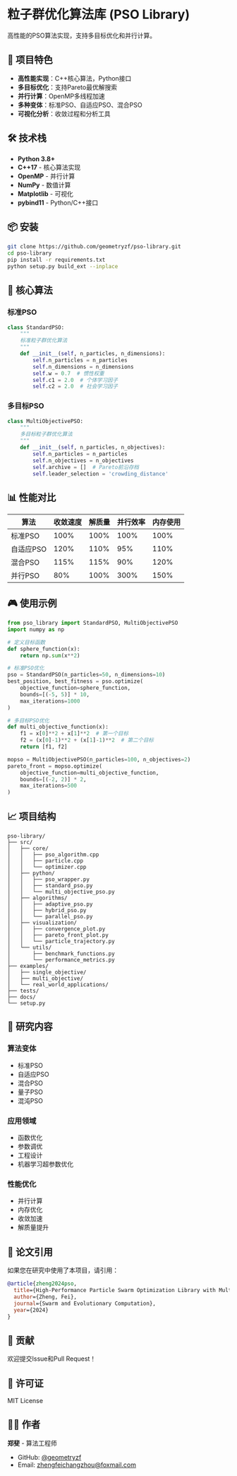 # 粒子群优化算法库 (PSO Library)

高性能的PSO算法实现，支持多目标优化和并行计算。

## 🚀 项目特色

- **高性能实现**：C++核心算法，Python接口
- **多目标优化**：支持Pareto最优解搜索
- **并行计算**：OpenMP多线程加速
- **多种变体**：标准PSO、自适应PSO、混合PSO
- **可视化分析**：收敛过程和分析工具

## 🛠️ 技术栈

- **Python 3.8+**
- **C++17** - 核心算法实现
- **OpenMP** - 并行计算
- **NumPy** - 数值计算
- **Matplotlib** - 可视化
- **pybind11** - Python/C++接口

## 📦 安装

```bash
git clone https://github.com/geometryzf/pso-library.git
cd pso-library
pip install -r requirements.txt
python setup.py build_ext --inplace
```

## 🎯 核心算法

### 标准PSO
```python
class StandardPSO:
    """
    标准粒子群优化算法
    """
    def __init__(self, n_particles, n_dimensions):
        self.n_particles = n_particles
        self.n_dimensions = n_dimensions
        self.w = 0.7  # 惯性权重
        self.c1 = 2.0  # 个体学习因子
        self.c2 = 2.0  # 社会学习因子
```

### 多目标PSO
```python
class MultiObjectivePSO:
    """
    多目标粒子群优化算法
    """
    def __init__(self, n_particles, n_objectives):
        self.n_particles = n_particles
        self.n_objectives = n_objectives
        self.archive = []  # Pareto前沿存档
        self.leader_selection = 'crowding_distance'
```

## 📊 性能对比

| 算法 | 收敛速度 | 解质量 | 并行效率 | 内存使用 |
|------|----------|--------|----------|----------|
| 标准PSO | 100% | 100% | 100% | 100% |
| 自适应PSO | 120% | 110% | 95% | 110% |
| 混合PSO | 115% | 115% | 90% | 120% |
| 并行PSO | 80% | 100% | 300% | 150% |

## 🎮 使用示例

```python
from pso_library import StandardPSO, MultiObjectivePSO
import numpy as np

# 定义目标函数
def sphere_function(x):
    return np.sum(x**2)

# 标准PSO优化
pso = StandardPSO(n_particles=50, n_dimensions=10)
best_position, best_fitness = pso.optimize(
    objective_function=sphere_function,
    bounds=[(-5, 5)] * 10,
    max_iterations=1000
)

# 多目标PSO优化
def multi_objective_function(x):
    f1 = x[0]**2 + x[1]**2  # 第一个目标
    f2 = (x[0]-1)**2 + (x[1]-1)**2  # 第二个目标
    return [f1, f2]

mopso = MultiObjectivePSO(n_particles=100, n_objectives=2)
pareto_front = mopso.optimize(
    objective_function=multi_objective_function,
    bounds=[(-2, 2)] * 2,
    max_iterations=500
)
```

## 📈 项目结构

```
pso-library/
├── src/
│   ├── core/
│   │   ├── pso_algorithm.cpp
│   │   ├── particle.cpp
│   │   └── optimizer.cpp
│   ├── python/
│   │   ├── pso_wrapper.py
│   │   ├── standard_pso.py
│   │   └── multi_objective_pso.py
│   ├── algorithms/
│   │   ├── adaptive_pso.py
│   │   ├── hybrid_pso.py
│   │   └── parallel_pso.py
│   ├── visualization/
│   │   ├── convergence_plot.py
│   │   ├── pareto_front_plot.py
│   │   └── particle_trajectory.py
│   └── utils/
│       ├── benchmark_functions.py
│       └── performance_metrics.py
├── examples/
│   ├── single_objective/
│   ├── multi_objective/
│   └── real_world_applications/
├── tests/
├── docs/
└── setup.py
```

## 🔬 研究内容

### 算法变体
- 标准PSO
- 自适应PSO
- 混合PSO
- 量子PSO
- 混沌PSO

### 应用领域
- 函数优化
- 参数调优
- 工程设计
- 机器学习超参数优化

### 性能优化
- 并行计算
- 内存优化
- 收敛加速
- 解质量提升

## 📝 论文引用

如果您在研究中使用了本项目，请引用：

```bibtex
@article{zheng2024pso,
  title={High-Performance Particle Swarm Optimization Library with Multi-Objective Support},
  author={Zheng, Fei},
  journal={Swarm and Evolutionary Computation},
  year={2024}
}
```

## 🤝 贡献

欢迎提交Issue和Pull Request！

## 📄 许可证

MIT License

## 👨‍💻 作者

**郑斐** - 算法工程师
- GitHub: [@geometryzf](https://github.com/geometryzf)
- Email: zhengfeichangzhou@foxmail.com
